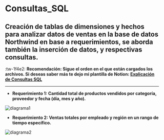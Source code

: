# Consultas_SQL
Creación de tablas de dimensiones y hechos para analizar datos de ventas en la base de datos Northwind en base a requerimientos, se aborda también la inserción de datos, y respectivas consultas. 
------------

:tw-1f4e2: **Recomendación: Sigue el orden en el que están cargados los archivos.
Si deseas saber más te dejo mi plantilla de Notion: [Explicación de Consultas SQL](https://past-scapula-909.notion.site/Consultas-SQL-b94323007b0644c3a197feffa6be48a4 "Explicación de Consultas SQL")**

------------

- **Requerimiento 1: Cantidad total de productos vendidos por categoría, proveedor y fecha (día, mes y año).**

![diagrama1](https://user-images.githubusercontent.com/78774022/233868413-693b3ea7-5bfa-450f-93da-cfd386926cdb.PNG)

- **Requerimiento 2: Ventas totales por empleado y región en un rango de tiempo específico.**


![diagrama2](https://user-images.githubusercontent.com/78774022/233868427-f338edd1-44ee-442a-b738-b9d3ea5493b8.PNG)
